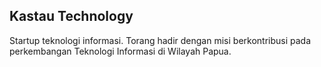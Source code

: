 ## Kastau Technology

Startup teknologi informasi. Torang hadir dengan misi berkontribusi pada perkembangan Teknologi Informasi di Wilayah Papua. 